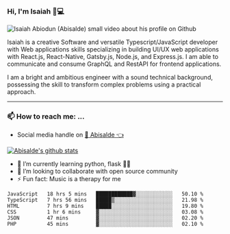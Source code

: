 ### Hi, I'm Isaiah 🌻💻

<img src="https://res.cloudinary.com/abisalde/image/upload/c_scale,h_311,w_816/v1616039512/Abisalde_github.gif" alt="Isaiah Abiodun (Abisalde) small video about his profile on Github">

Isaiah is a creative Software and versatile Typescript/JavaScript developer with Web applications skills specializing in building UI/UX web applications with React.js, React-Native, Gatsby.js, Node.js, and Express.js. I am able to communicate and consume GraphQL and RestAPI for frontend applications.

I am a bright and ambitious engineer with a sound technical background, possessing the skill to transform complex problems using a practical approach.
<hr>

### 📫 How to reach me: ...
- Social media handle on <a href="https://twitter.com/abisalde">🔔  Abisalde   👈</a>


[![Abisalde's github stats](https://github-readme-stats.vercel.app/api?username=abisalde)](https://github.com/abisalde/github-readme-stats)

- 🌱 I’m currently learning python, flask 👨‍💻️
- 👯 I’m looking to collaborate with open source community
- ⚡ Fun fact: Music is a therapy for me


<!--
**abisalde/Abisalde** is a ✨ _special_ ✨ repository because its `README.md` (this file) appears on your GitHub profile.

Here are some ideas to get you started:

- 🔭 I’m currently working on data engineering
- 🌱 I’m currently learning python
- 👯 I’m looking to collaborate with open source community
- 🤔 I’m looking for help with ...
- 💬 Ask me about ...
- 📫 How to reach me: ...
- 😄 Pronouns: ...
- ⚡ Fun fact: ...
-->

<!--START_SECTION:waka-->

```text
JavaScript   18 hrs 5 mins   ████████████▓░░░░░░░░░░░░   50.10 %
TypeScript   7 hrs 56 mins   █████▒░░░░░░░░░░░░░░░░░░░   21.98 %
HTML         7 hrs 9 mins    █████░░░░░░░░░░░░░░░░░░░░   19.80 %
CSS          1 hr 6 mins     ▓░░░░░░░░░░░░░░░░░░░░░░░░   03.08 %
JSON         47 mins         ▓░░░░░░░░░░░░░░░░░░░░░░░░   02.20 %
PHP          45 mins         ▓░░░░░░░░░░░░░░░░░░░░░░░░   02.10 %
```

<!--END_SECTION:waka-->

